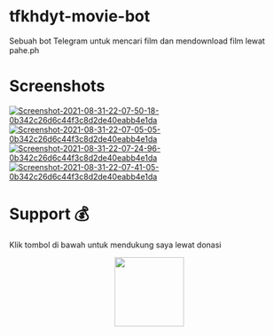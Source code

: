 # tfkhdyt-movie-bot

Sebuah bot Telegram untuk mencari film dan mendownload film lewat pahe.ph

# Screenshots

<a href='https://postimg.cc/ThNLNrC0' target='_blank'><img src='https://i.postimg.cc/ThNLNrC0/Screenshot-2021-08-31-22-07-50-18-0b342c26d6c44f3c8d2de40eabb4e1da.jpg' border='0' alt='Screenshot-2021-08-31-22-07-50-18-0b342c26d6c44f3c8d2de40eabb4e1da'/></a>
<a href='https://postimg.cc/qhSryMxs' target='_blank'><img src='https://i.postimg.cc/qhSryMxs/Screenshot-2021-08-31-22-07-05-05-0b342c26d6c44f3c8d2de40eabb4e1da.jpg' border='0' alt='Screenshot-2021-08-31-22-07-05-05-0b342c26d6c44f3c8d2de40eabb4e1da'/></a>
<a href='https://postimg.cc/8JJQpggj' target='_blank'><img src='https://i.postimg.cc/8JJQpggj/Screenshot-2021-08-31-22-07-24-96-0b342c26d6c44f3c8d2de40eabb4e1da.jpg' border='0' alt='Screenshot-2021-08-31-22-07-24-96-0b342c26d6c44f3c8d2de40eabb4e1da'/></a>
<a href='https://postimg.cc/JDfwtYRK' target='_blank'><img src='https://i.postimg.cc/JDfwtYRK/Screenshot-2021-08-31-22-07-41-05-0b342c26d6c44f3c8d2de40eabb4e1da.jpg' border='0' alt='Screenshot-2021-08-31-22-07-41-05-0b342c26d6c44f3c8d2de40eabb4e1da'/></a>

# Support 💰

Klik tombol di bawah untuk mendukung saya lewat donasi

<p align="center">
  <a href="https://donate.tfkhdyt.my.id/">
    <img src="https://i.postimg.cc/jjRDbZQx/1621036430601.png" width="125px">
  </a>
</p>
